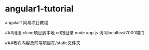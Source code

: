 # angular1-tutorial
angular1 简易项目教程

###用法
  clone项目到本地 cd跟目录 
  node app.js
  访问localhost7000端口
 
###教程内容及前端项目在/static文件夹
